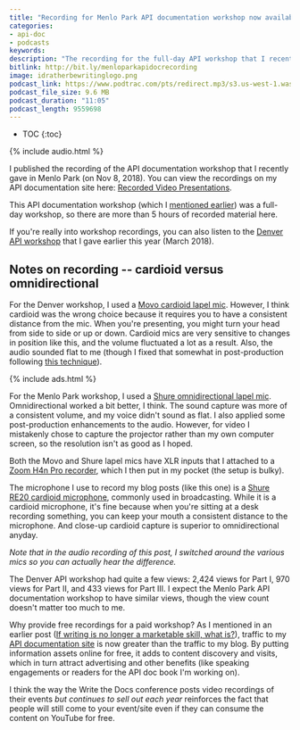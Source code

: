 ```yaml
---
title: "Recording for Menlo Park API documentation workshop now available -- and some thoughts on using cardioid versus omnidirectional microphones for recording"
categories:
- api-doc
- podcasts
keywords:
description: "The recording for the full-day API workshop that I recently gave in Menlo Park, California, is now available. This recording provides more than 5 hours of instruction about writing API docs -- for free. I also share some thoughts on cardioid versus omnidirectional microphones, and which is better in a workshop setting. The audio narration of this post switches around the microphones so you can hear the difference."
bitlink: http://bit.ly/menloparkapidocrecording
image: idratherbewritinglogo.png
podcast_link: https://www.podtrac.com/pts/redirect.mp3/s3.us-west-1.wasabisys.com/idbwmedia.com/podcasts/apidocandcardioidversusomni.mp3
podcast_file_size: 9.6 MB
podcast_duration: "11:05"
podcast_length: 9559698
---
```


* TOC
{:toc}

{% include audio.html %}

I published the recording of the API documentation workshop that I recently gave in Menlo Park (on Nov 8, 2018). You can view the recordings on my API documentation site here: [Recorded Video Presentations](/learnapidoc/docapis_course_videos.html#api-workshop-in-menlo-park-california-nov-8-2018).

This API documentation workshop (which I [mentioned earlier](/2018/10/31/upcoming-api-doc-workshop/)) was a full-day workshop, so there are more than 5 hours of recorded material here.

If you're really into workshop recordings, you can also listen to the [Denver API workshop](/learnapidoc/docapis_course_videos.html#api-workshop-in-denver-colorado-march-2018) that I gave earlier this year (March 2018).

## Notes on recording -- cardioid versus omnidirectional

For the Denver workshop, I used a [Movo cardioid lapel mic](https://www.amazon.com/gp/product/B074TVZQW6/ref=oh_aui_search_detailpage?ie=UTF8&psc=1). However, I think cardioid was the wrong choice because it requires you to have a consistent distance from the mic. When you're presenting, you might turn your head from side to side or up or down. Cardioid mics are very sensitive to changes in position like this, and the volume fluctuated a lot as a result. Also, the audio sounded flat to me (though I fixed that somewhat in post-production following [this technique](https://www.youtube.com/watch?v=dQCB72S64L4)).

{% include ads.html %}

For the Menlo Park workshop, I used a [Shure omnidirectional lapel mic](https://www.amazon.com/gp/product/B0002JETWE/ref=oh_aui_search_detailpage?ie=UTF8&psc=1). Omnidirectional worked a bit better, I think. The sound capture was more of a consistent volume, and my voice didn't sound as flat. I also applied some post-production enhancements to the audio. However, for video I mistakenly chose to capture the projector rather than my own computer screen, so the resolution isn't as good as I hoped.

Both the Movo and Shure lapel mics have XLR inputs that I attached to a [Zoom H4n Pro recorder](https://www.guitarcenter.com/Zoom/H4n-Pro-Handy-Recorder-1500000013022.gc), which I then put in my pocket (the setup is bulky).

The microphone I use to record my blog posts (like this one) is a [Shure RE20 cardioid microphone](https://www.amazon.com/Electro-Voice-RE-20-Cardioid-Microphone/dp/B000Z7LLQ0), commonly used in broadcasting. While it is a cardioid microphone, it's fine because when you're sitting at a desk recording something, you can keep your mouth a consistent distance to the microphone. And close-up cardioid capture is superior to omnidirectional anyday.

*Note that in the audio recording of this post, I switched around the various mics so you can actually hear the difference.*

The Denver API workshop had quite a few views: 2,424 views for Part I, 970 views for Part II, and 433 views for Part III. I expect the Menlo Park API documentation workshop to have similar views, though the view count doesn't matter too much to me.

Why provide free recordings for a paid workshop? As I mentioned in an earlier post ([If writing is no longer a marketable skill, what is?](/2018/08/09/writing-no-longer-a-skill/)), traffic to my [API documentation site](/learnapidoc/) is now greater than the traffic to my blog. By putting information assets online for free, it adds to content discovery and visits, which in turn attract advertising and other benefits (like speaking engagements or readers for the API doc book I'm working on).

I think the way the Write the Docs conference posts video recordings of their events *but continues to sell out each year* reinforces the fact that people will still come to your event/site even if they can consume the content on YouTube for free.
